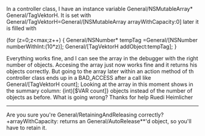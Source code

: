 In a controller class, I have an instance variable General/NSMutableArray* General/TagVektorH.
It is set with 
General/TagVektorH=General/[NSMutableArray arrayWithCapacity:0]
later it is filled with
    
(for (z=0;z<max;z++)
{
General/NSNumber* tempTag =General/[NSNumber numberWithInt:(10*z)];
General/[TagVektorH addObject:tempTag];
}


Everything works fine, and I can see the array in the debugger with the right number of objects.
Accesing the array just now works fine and it returns his objects correctly.
But going to the array later within an action method of th controller class ends up in  a BAD_ACCESS after a call like
General/[TagVektorH count];
Looking at the array in this moment shows in the summary column:
 {int)[$VAR count]} objects
instead of the number of objects as before. 
What is going wrong?
Thanks for help
Ruedi Heimlicher

----

Are you sure you're General/RetainingAndReleasing correctly?     +arrayWithCapacity: returns an General/AutoRelease**'d object, so you'll have to retain it.